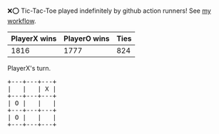 :x::o: Tic-Tac-Toe played indefinitely by github action runners! See [my workflow](.github/workflows/play.yaml).

|PlayerX wins|PlayerO wins|Ties|
|-|-|-|
|1816|1777|824|

PlayerX's turn.

<pre>
+---+---+---+
|   |   | X |
+---+---+---+
| O |   |   |
+---+---+---+
| O |   |   |
+---+---+---+
</pre>